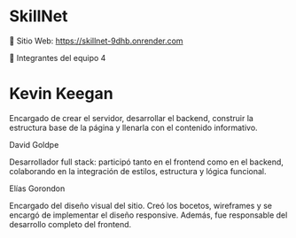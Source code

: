 # SkillNet

🔗 Sitio Web: https://skillnet-9dhb.onrender.com

👥 Integrantes del equipo 4

# Kevin Keegan

Encargado de crear el servidor, desarrollar el backend, construir la estructura base de la página y llenarla con el contenido informativo.

David Goldpe

Desarrollador full stack: participó tanto en el frontend como en el backend, colaborando en la integración de estilos, estructura y lógica funcional.

Elías Gorondon

Encargado del diseño visual del sitio. Creó los bocetos, wireframes y se encargó de implementar el diseño responsive. Además, fue responsable del desarrollo completo del frontend.


